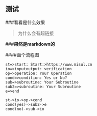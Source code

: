 测试
----

###看看是什么效果

>为什么会有超链接

###**果然是markdown的**

####画个流程图

```flow
st=>start: Start:>https://www.misul.cn
io=>inputoutput: verification
op=>operation: Your Operation
cond=>condition: Yes or No?
sub=>subroutine: Your Subroutine
sub2=>subroutine: Your Subroutine
e=>end

st->io->op->cond
cond(yes)->sub2->e
cond(no)->sub->io
```
